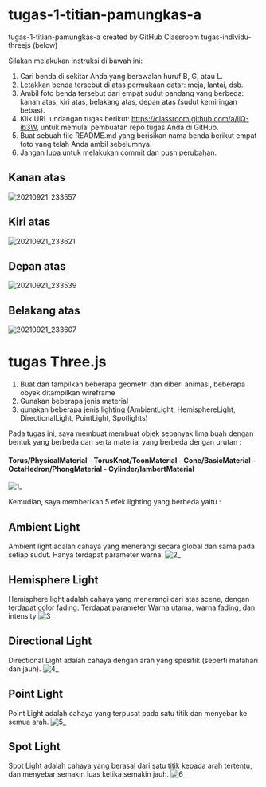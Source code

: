 # tugas-1-titian-pamungkas-a
tugas-1-titian-pamungkas-a created by GitHub Classroom
tugas-individu-threejs (below)

Silakan melakukan instruksi di bawah ini:

1. Cari benda di sekitar Anda yang berawalan huruf B, G, atau L.
2. Letakkan benda tersebut di atas permukaan datar: meja, lantai, dsb.
3. Ambil foto benda tersebut dari empat sudut pandang yang berbeda: kanan atas, kiri atas, belakang atas, depan atas (sudut kemiringan bebas).
4. Klik URL undangan tugas berikut: https://classroom.github.com/a/iiQ-ib3W, untuk memulai pembuatan repo tugas Anda di GitHub.
5. Buat sebuah file README.md yang berisikan nama benda berikut empat foto yang telah Anda ambil sebelumnya.
6. Jangan lupa untuk melakukan commit dan push perubahan.

## Kanan atas
![20210921_233557](https://user-images.githubusercontent.com/77373958/134213710-dfb48afa-d102-4419-bb52-96e45fba34f5.jpg)

## Kiri atas
![20210921_233621](https://user-images.githubusercontent.com/77373958/134213762-2a10d518-e160-4049-a81d-e2d108dd0837.jpg)

## Depan atas
![20210921_233539](https://user-images.githubusercontent.com/77373958/134213811-ed4e97ad-22a5-4ee8-99a9-08486910f0dd.jpg)

## Belakang atas
![20210921_233607](https://user-images.githubusercontent.com/77373958/134213847-9138f4c7-e641-4ab7-8646-85de83569cdc.jpg)

# tugas Three.js

1. Buat dan tampilkan beberapa geometri dan diberi animasi, beberapa obyek ditampilkan wireframe
2. Gunakan beberapa jenis material 
3. gunakan beberapa jenis lighting (AmbientLight, HemisphereLight, DirectionalLight, PointLight, Spotlights)

Pada tugas ini, saya membuat membuat objek sebanyak lima buah dengan bentuk yang berbeda dan serta material yang berbeda dengan urutan :

#### Torus/PhysicalMaterial - TorusKnot/ToonMaterial - Cone/BasicMaterial - OctaHedron/PhongMaterial - Cylinder/lambertMaterial

![1_](https://user-images.githubusercontent.com/77373958/136675622-2f7ab948-1dd4-4215-90f6-46b89af5f543.gif)

Kemudian, saya memberikan 5 efek lighting yang berbeda yaitu :
## Ambient Light
Ambient light adalah cahaya yang menerangi secara global dan sama pada setiap sudut. Hanya terdapat parameter warna.
![2_](https://user-images.githubusercontent.com/77373958/136676331-1571ab1e-88f5-41a6-b2af-4b7fa1b2e916.gif)

## Hemisphere Light
Hemisphere light adalah cahaya yang menerangi dari atas scene, dengan terdapat color fading. Terdapat parameter Warna utama, warna fading, dan intensity
![3_](https://user-images.githubusercontent.com/77373958/136676366-76312d2b-3e3b-4fee-b9b7-01c9d22438fc.gif)

## Directional Light
Directional Light adalah cahaya dengan arah yang spesifik (seperti matahari dan jauh).
![4_](https://user-images.githubusercontent.com/77373958/136676400-6f3e7a59-0e04-4340-a2c0-edbfeb37e786.gif)

## Point Light
Point Light adalah cahaya yang terpusat pada satu titik dan menyebar ke semua arah.
![5_](https://user-images.githubusercontent.com/77373958/136676410-016f77e4-0398-42bd-ba9d-06d315e19d43.gif)

## Spot Light
Spot Light adalah cahaya yang berasal dari satu titik kepada arah tertentu, dan menyebar semakin luas ketika semakin jauh.
![6_](https://user-images.githubusercontent.com/77373958/136676421-26f4554e-27c1-49b3-8298-3c28d6a71ee5.gif)



